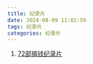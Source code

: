 ```yaml
---
title: 纪录片
date: 2024-08-09 11:02:59
tags: 纪录片
categories: 纪录片
---
```




1. [72部搞钱纪录片](https://pan.quark.cn/s/abde93f6f5c0#/list/share)



